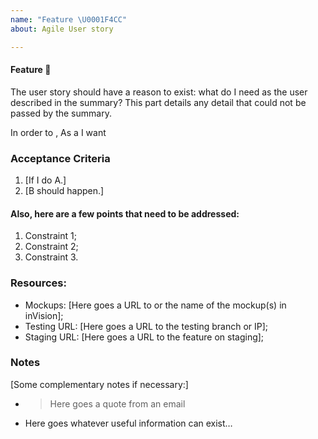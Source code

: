 ```yaml
---
name: "Feature \U0001F4CC"
about: Agile User story

---
```


#### Feature 📌
The user story should have a reason to exist: what do I need as the user described in the summary?
This part details any detail that could not be passed by the summary.
 

In order to <achieve some business value>,
As a <stakeholder type>
I want <some new system feature>

### Acceptance Criteria

1. [If I do A.]
1. [B should happen.]

#### Also, here are a few points that need to be addressed:

1. Constraint 1;
1. Constraint 2;
1. Constraint 3.



### Resources:

* Mockups: [Here goes a URL to or the name of the mockup(s) in inVision];
* Testing URL: [Here goes a URL to the testing branch or IP];
* Staging URL: [Here goes a URL to the feature on staging];


### Notes

[Some complementary notes if necessary:]

* > Here goes a quote from an email
* Here goes whatever useful information can exist…
